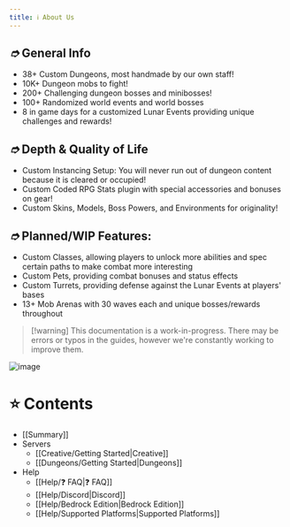 ```yaml
---
title: ℹ About Us
---
```


## _➮_ General Info
- 38+ Custom Dungeons, most handmade by our own staff!
- 10K+ Dungeon mobs to fight!
- 200+ Challenging dungeon bosses and minibosses!
- 100+ Randomized world events and world bosses
- 8 in game days for a customized Lunar Events providing unique challenges and rewards!﻿

## _➮_ Depth & Quality of Life
- Custom Instancing Setup: You will never run out of dungeon content because it is cleared or occupied!
- Custom Coded RPG Stats plugin with special accessories and bonuses on gear!
- Custom Skins, Models, Boss Powers, and Environments for originality!

## _➮_ Planned/WIP Features:
- Custom Classes, allowing players to unlock more abilities and spec certain paths to make combat more interesting
- Custom Pets, providing combat bonuses and status effects
- Custom Turrets, providing defense against the Lunar Events at players' bases
- 13+ Mob Arenas with 30 waves each and unique bosses/rewards throughout

> [!warning] This documentation is a work-in-progress. There may be errors or typos in the guides, however we're constantly working to improve them.

![image](https://cdn.freedomcraft.systems/assets/wiki/about_us.png)

# ⭐ Contents

- [[Summary]]
- Servers
  - [[Creative/Getting Started|Creative]]
  - [[Dungeons/Getting Started|Dungeons]]
- Help
  - [[Help/❓ FAQ|❓ FAQ]]
  - [[Help/Discord|Discord]]
  - [[Help/Bedrock Edition|Bedrock Edition]]
  - [[Help/Supported Platforms|Supported Platforms]]





